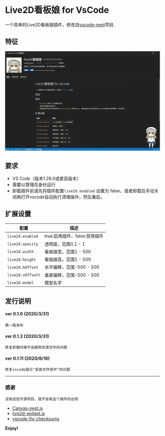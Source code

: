 # Live2D看板娘 for VsCode

一个简单的Live2D看板娘插件，修改自[vscode-nest](https://github.com/vscode-extension/vscode-nest)项目.

## 特征
![exm](https://raw.githubusercontent.com/noterpopo/vscode-live2d/master/resources/exm.png)

## 要求

* VS Code（版本1.28.0或更高版本）
* 需要以管理员身份运行
* 卸载插件前请先将插件配置`live2d.enabled` 设置为 false，或者卸载后手动关闭再打开vscode自动执行清理操作，然后重启。

## 扩展设置

|配置 | 描述
|-------|------------
|`live2d.enabled`| true:启用插件、false:禁用插件
|`live2d.opacity`| 透明度，范围0.1 - 1
|`live2d.width`| 看板娘宽，范围1 - 500 
|`live2d.height`| 看版娘高，范围1 - 500
|`live2d.hOffset`| 水平偏移，范围-500 - 500
|`live2d.vOffsett`| 垂直偏移，范围-500 - 500
|`live2d.model`| 模型名字



## 发行说明

#### ver 0.1.0 (2020/3/31)
	第一版发布
#### ver 0.1.2 (2020/3/31)
	修复卸载时候不会删除资源文件的问题
#### ver 0.1.11 (2020/8/16)
	修复vscode提示"安装文件损坏"的问题
-----------------------------------------------------------------------------------------------------------
### 感谢
	没有这些开源项目，就不会有这个插件的出现
* [Canvas-nest.js](https://github.com/hustcc/canvas-nest.js)
* [live2d-widget.js](https://github.com/xiazeyu/live2d-widget.js)
* [vscode-fix-checksums](https://github.com/lehni/vscode-fix-checksums)

**Enjoy!**
